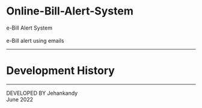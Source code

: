# Online-Bill-Alert-System
e-Bill Alert System  
<br>
e-Bill alert using emails


************************************************

# Development History<br>





***********************************************


DEVELOPED BY Jehankandy<br>
June 2022
